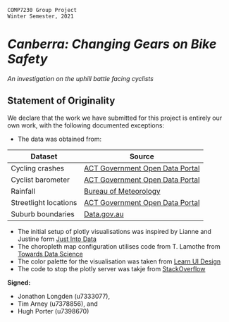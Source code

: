     COMP7230 Group Project
    Winter Semester, 2021

# _Canberra: Changing Gears on Bike Safety_
_An investigation on the uphill battle facing cyclists_

## Statement of Originality

We declare that the work we have submitted for this project is entirely our own
work, with the following documented exceptions:

- The data was obtained from:

| Dataset | Source |
|---------|--------|
| Cycling crashes | [ACT Government Open Data Portal](https://www.data.act.gov.au) |
| Cyclist barometer | [ACT Government Open Data Portal](https://www.data.act.gov.au) |
| Rainfall | [Bureau of Meteorology](http://www.bom.gov.au/) |
| Streetlight locations | [ACT Government Open Data Portal](https://www.data.act.gov.au) |
| Suburb boundaries | [Data.gov.au](https://data.gov.au/) |

- The initial setup of plotly visualisations was inspired by Lianne and Justine form [Just Into Data](https://www.justintodata.com/python-interactive-dashboard-with-plotly-dash-tutorial/)
- The choropleth map configuration utilises code from T. Lamothe from [Towards Data Science](https://towardsdatascience.com/choropleth-maps-in-practice-with-plotly-and-python-672a5eef3a19)
- The color palette for the visualisation was taken from [Learn UI Design](https://learnui.design/tools/data-color-picker.html#palette)
- The code to stop the plotly server was takje from [StackOverflow](https://stackoverflow.com/questions/55620642/plotly-dash-python-how-to-stop-execution-after-time)


**Signed:**
- Jonathon Longden (u7333077),
- Tim Arney (u7378856), and
- Hugh Porter (u7398670)
